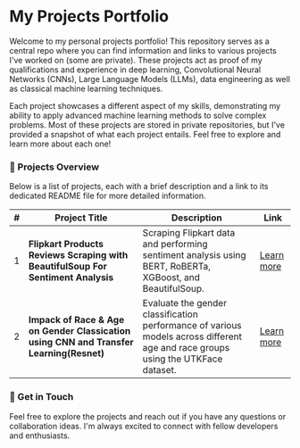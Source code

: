 # My Projects Portfolio

Welcome to my personal projects portfolio! This repository serves as a central repo where you can find information and links to various projects I've worked on (some are private). These projects act as proof of my qualifications and experience in deep learning, Convolutional Neural Networks (CNNs), Large Language Models (LLMs), data engineering as well as classical machine learning techniques.

Each project showcases a different aspect of my skills, demonstrating my ability to apply advanced machine learning methods to solve complex problems. Most of these projects are stored in private repositories, but I've provided a snapshot of what each project entails. Feel free to explore and learn more about each one!

### 🔗 Projects Overview

Below is a list of projects, each with a brief description and a link to its dedicated README file for more detailed information.

| #  | Project Title  | Description  | Link  |
|---|---|---|---|
| 1  | **Flipkart Products Reviews Scraping with BeautifulSoup For Sentiment Analysis**  | Scraping Flipkart data and performing sentiment analysis using BERT, RoBERTa, XGBoost, and BeautifulSoup.  | [Learn more](/flipkart_scape_reviews/README.md)  |
| 2  | **Impack of Race & Age on Gender Classication using CNN and Transfer Learning(Resnet)**  |  Evaluate the gender classification performance of various models across different age and race groups using the UTKFace dataset.  | [Learn more](/impact_of_race_age_on_gender_classification/README.md)  |


### 🚀 Get in Touch

Feel free to explore the projects and reach out if you have any questions or collaboration ideas. I'm always excited to connect with fellow developers and enthusiasts.
